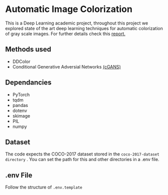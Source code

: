 # Automatic Image Colorization

This is a Deep Learning academic project, throughout this project we explored state of the art deep learning techniques for automatic colorization of gray scale images. For further details check this [report.](https://github.com/Devnetly/Automatic-Image-Colorization/blob/main/docs/Report.pdf)


## Methods used

- DDColor
- Conditional Generative Adversial Networks [(cGANS)](https://github.com/Devnetly/Automatic-Image-Colorization/blob/main/GANs/README.md)

## Dependancies

- PyTorch
- tqdm
- pandas
- dotenv
- skimage
- PIL
- numpy

## Dataset 

The code expects the COCO-2017 dataset stored in the `coco-2017-dataset directory` . You can set the path for this and other directories in a .env file.

## .env File

Follow the structure of `.env.template`

